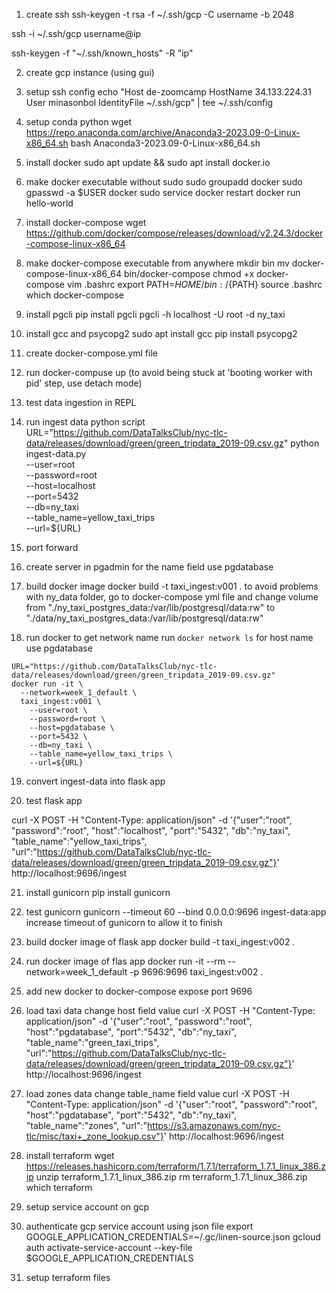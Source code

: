 1) create ssh 
ssh-keygen -t rsa -f ~/.ssh/gcp -C username -b 2048

ssh -i ~/.ssh/gcp username@ip

ssh-keygen -f "~/.ssh/known_hosts" -R "ip"

2) create gcp instance (using gui)

3) setup ssh config
echo "Host de-zoomcamp
	HostName 34.133.224.31
	User minasonbol
	IdentityFile ~/.ssh/gcp" | tee ~/.ssh/config 
	
4) setup conda python 
wget https://repo.anaconda.com/archive/Anaconda3-2023.09-0-Linux-x86_64.sh
bash Anaconda3-2023.09-0-Linux-x86_64.sh

5) install docker 
sudo apt update && sudo apt install docker.io

6) make docker executable without sudo
sudo groupadd docker
sudo gpasswd -a $USER docker
sudo service docker restart
docker run hello-world

7) install docker-compose 
wget https://github.com/docker/compose/releases/download/v2.24.3/docker-compose-linux-x86_64 

8) make docker-compose executable from anywhere
mkdir bin
mv docker-compose-linux-x86_64 bin/docker-compose 
chmod +x docker-compose 
vim .bashrc 
export PATH=${HOME}/bin:/${PATH}
source .bashrc 
which docker-compose 

9) install pgcli 
pip install pgcli
pgcli -h localhost -U root -d ny_taxi

10) install gcc and psycopg2 
sudo apt install gcc
pip install psycopg2

11) create docker-compose.yml file 

12) run docker-compuse up (to avoid being stuck at 'booting worker with pid' step, use detach mode)

13) test data ingestion in REPL 

14) run ingest data python script
URL="https://github.com/DataTalksClub/nyc-tlc-data/releases/download/green/green_tripdata_2019-09.csv.gz"
python ingest-data.py \
  --user=root \
  --password=root \
  --host=localhost \
  --port=5432 \
  --db=ny_taxi \
  --table_name=yellow_taxi_trips \
  --url=${URL}

15) port forward

16) create server in pgadmin
for the name field use pgdatabase

17) build docker image
docker build -t taxi_ingest:v001 .
to avoid problems with ny_data folder, go to docker-compose yml file and change volume from "./ny_taxi_postgres_data:/var/lib/postgresql/data:rw" to "./data/ny_taxi_postgres_data:/var/lib/postgresql/data:rw"

18) run docker
to get network name run `docker network ls` 
for host name use pgdatabase
```
URL="https://github.com/DataTalksClub/nyc-tlc-data/releases/download/green/green_tripdata_2019-09.csv.gz"
docker run -it \
  --network=week_1_default \
  taxi_ingest:v001 \
    --user=root \
    --password=root \
    --host=pgdatabase \
    --port=5432 \
    --db=ny_taxi \
    --table_name=yellow_taxi_trips \
    --url=${URL}
```
19) convert ingest-data into flask app

20) test flask app

curl -X POST -H "Content-Type: application/json" -d '{"user":"root", "password":"root", "host":"localhost", "port":"5432", "db":"ny_taxi", "table_name":"yellow_taxi_trips", "url":"https://github.com/DataTalksClub/nyc-tlc-data/releases/download/green/green_tripdata_2019-09.csv.gz"}' http://localhost:9696/ingest

21) install gunicorn 
pip install gunicorn

22) test gunicorn 
gunicorn --timeout 60 --bind 0.0.0.0:9696 ingest-data:app
increase timeout of gunicorn to allow it to finish

23) build docker image of flask app
docker build -t taxi_ingest:v002 .

24) run docker image of flas app
docker run -it --rm --network=week_1_default -p 9696:9696 taxi_ingest:v002 .

25) add new docker to docker-compose
expose port 9696

26) load taxi data 
change host field value
curl -X POST -H "Content-Type: application/json" -d '{"user":"root", "password":"root", "host":"pgdatabase", "port":"5432", "db":"ny_taxi", "table_name":"green_taxi_trips", "url":"https://github.com/DataTalksClub/nyc-tlc-data/releases/download/green/green_tripdata_2019-09.csv.gz"}' http://localhost:9696/ingest

26) load zones data 
change table_name field value
curl -X POST -H "Content-Type: application/json" -d '{"user":"root", "password":"root", "host":"pgdatabase", "port":"5432", "db":"ny_taxi", "table_name":"zones", "url":"https://s3.amazonaws.com/nyc-tlc/misc/taxi+_zone_lookup.csv"}' http://localhost:9696/ingest

27) install terraform
wget https://releases.hashicorp.com/terraform/1.7.1/terraform_1.7.1_linux_386.zip
unzip terraform_1.7.1_linux_386.zip 
rm terraform_1.7.1_linux_386.zip 
which terraform

28) setup service account on gcp

29) authenticate gcp service account using json file
export GOOGLE_APPLICATION_CREDENTIALS=~/.gc/linen-source.json
gcloud auth activate-service-account --key-file $GOOGLE_APPLICATION_CREDENTIALS

30) setup terraform files
